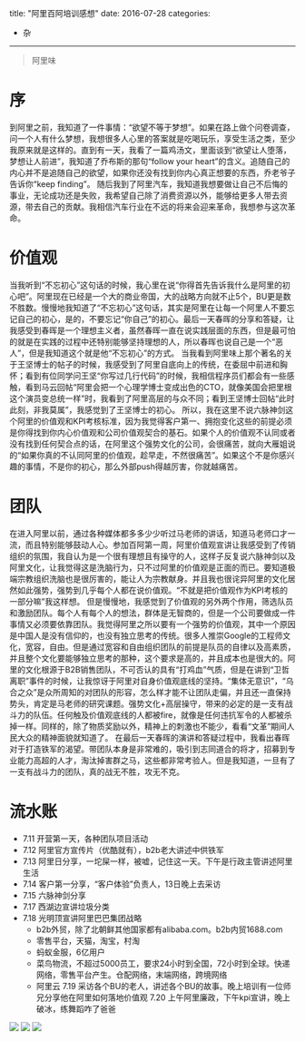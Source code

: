 title:  "阿里百阿培训感想"
date: 2016-07-28
categories:
- 杂
---

> 阿里味

# 序
到阿里之前，我知道了一件事情：“欲望不等于梦想”。如果在路上做个问卷调查，问一个人有什么梦想，我想很多人心里的答案就是吃喝玩乐，享受生活之类，至少我原来就是这样的。直到有一天，我看了一篇鸡汤文，里面谈到“欲望让人堕落，梦想让人前进”，我知道了乔布斯的那句“follow your heart”的含义。追随自己的内心并不是追随自己的欲望，如果你还没有找到你内心真正想要的东西，乔老爷子告诉你“keep finding”。
随后我到了阿里汽车，我知道我想要做让自己不后悔的事业，无论成功还是失败，我希望自己除了消费资源以外，能够给更多人带去资源，带去自己的贡献。我相信汽车行业在不远的将来会迎来革命，我想参与这次革命。

# 价值观
当我听到“不忘初心”这句话的时候，我心里在说“你得首先告诉我什么是阿里的初心吧”。阿里现在已经是一个大的商业帝国，大的战略方向就不止5个，BU更是数不胜数。慢慢地我知道了“不忘初心”这句话，其实是阿里在让每一个阿里人不要忘记自己的初心，是的，不要忘记“你自己”的初心。最后一天春晖的分享和答疑，让我感受到春晖是一个理想主义者，虽然春晖一直在说实践层面的东西，但是最可怕的就是在实践的过程中还特别能够坚持理想的人，所以春晖也说自己是一个“恶人”，但是我知道这个就是他“不忘初心”的方式。
当我看到阿里味上那个著名的关于王坚博士的帖子的时候，我感受到了阿里自底向上的传统，在委屈中前进和胸怀；看到有位同学问王坚“你写过几行代码”的时候，我相信程序员们都会有一些感触，看到马云回帖“阿里会把一个心理学博士变成出色的CTO，就像美国会把里根这个演员变总统一样”时，我看到了阿里高层的与众不同；看到王坚博士回帖“此时此刻，非我莫属”，我感觉到了王坚博士的初心。
所以，我在这里不说六脉神剑这个阿里的价值观和KPI考核标准，因为我觉得客户第一、拥抱变化这些的前提必须是你得找到你内心价值观和公司价值观契合的基石。如果个人的价值观不认同或者没有找到任何契合点的话，在阿里这个强势文化的公司，会很痛苦，就向大雁姐说的“如果你真的不认同阿里的价值观，趁早走，不然很痛苦”。如果这个不是你感兴趣的事情，不是你的初心，那么外部push得越厉害，你就越痛苦。

# 团队
在进入阿里以前，通过各种媒体都多多少少听过马老师的讲话，知道马老师口才一流，而且特别能够鼓动人心。参加百阿第一周，阿里价值观宣讲让我感受到了传销组织的氛围，我自认为是一个很有理想且有操守的人，这样子反复说六脉神剑以及阿里文化，让我觉得这是洗脑行为，只不过阿里的价值观是正面的而已。要知道极端宗教组织洗脑也是很厉害的，能让人为宗教献身。并且我也很诧异阿里的文化居然如此强势，强势到几乎每个人都在说价值观。“不就是把价值观作为KPI考核的一部分嘛”我这样想。
但是慢慢地，我感觉到了价值观的另外两个作用，筛选队员和激励团队。每个人有每个人的想法，群体是无智商的，但是一个公司要做成一件事情又必须要依靠团队。我觉得阿里之所以要有一个强势的价值观，其中一个原因是中国人是没有信仰的，也没有独立思考的传统。很多人推崇Google的工程师文化，宽容，自由。但是通过宽容和自由组织团队的前提是队员的自律以及高素质，并且整个文化要能够独立思考的那种，这个要求是高的，并且成本也是很大的。阿里的文化根源于B2B销售团队，不可否认的具有“打鸡血”气质，但是在讲到“卫哲离职”事件的时候，让我惊讶于阿里对自身价值观底线的坚持。“集体无意识”，“乌合之众”是众所周知的对团队的形容，怎么样才能不让团队走偏，并且还一直保持势头，肯定是马老师的研究课题。强势文化+高层操守，带来的必定的是一支有战斗力的队伍。任何触及价值观底线的人都被fire，就像是任何违抗军令的人都被杀掉一样。同样的，除了物质奖励以外，精神上的刺激也不能少，看看“文革”期间人民大众的精神面貌就知道了。
在最后一天春晖的演讲和答疑过程中，我看出春晖对于打造铁军的渴望。带团队本身是非常难的，吸引到志同道合的将才，招募到专业能力高超的人才，淘汰掉害群之马，这些都非常考验人。但是我知道，一旦有了一支有战斗力的团队，真的战无不胜，攻无不克。

# 流水账
- 7.11 开营第一天，各种团队项目活动
- 7.12 阿里官方宣传片（优酷就有），b2b老大讲述中供铁军
- 7.13 阿里日分享，一坨屎一样，被嘘，记住这一天。下午是行政主管讲述阿里生活
- 7.14 客户第一分享，“客户体验”负责人，13日晚上去采访
- 7.15 六脉神剑分享
- 7.17 西湖边宣讲垃圾分类
- 7.18 光明顶宣讲阿里巴巴集团战略
	- b2b外贸，除了北朝鲜其他国家都有alibaba.com。b2b内贸1688.com
	- 零售平台，天猫，淘宝，村淘
	- 蚂蚁金服，6亿用户
	- 菜鸟物流，不超过5000员工，要求24小时到全国，72小时到全球。快递网络，零售平台产生。仓配网络，末端网络，跨境网络
	- 阿里云
7.19 采访各个BU的老人，讲述各个BU的故事。晚上培训有一位师兄分享他在阿里如何落地价值观
7.20 上午阿里廉政，下午kpi宣讲，晚上破冰，练舞蹈咋了爸爸

![](/images/2016/7/阿里百阿培训/全体合影.jpg)
![](/images/2016/7/阿里百阿培训/神马团队.jpg)
![](/images/2016/7/阿里百阿培训/毕业证.jpg)
